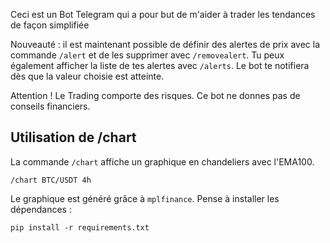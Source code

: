 Ceci est un Bot Telegram qui a pour but de m'aider à trader les tendances de façon simplifiée

Nouveauté : il est maintenant possible de définir des alertes de prix avec la commande `/alert` et de les supprimer avec `/removealert`. Tu peux également afficher la liste de tes alertes avec `/alerts`. Le bot te notifiera dès que la valeur choisie est atteinte.

Attention ! Le Trading comporte des risques. Ce bot ne donnes pas de conseils financiers.

## Utilisation de /chart

La commande `/chart` affiche un graphique en chandeliers avec l'EMA100.

```
/chart BTC/USDT 4h
```

Le graphique est généré grâce à `mplfinance`. Pense à installer les dépendances :

```
pip install -r requirements.txt
```


